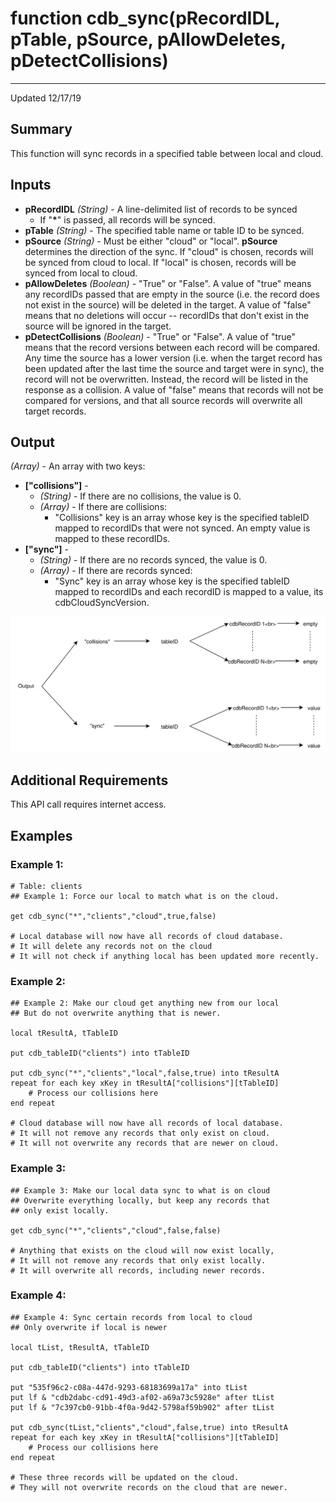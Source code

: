 # function cdb_sync(pRecordIDL, pTable, pSource, pAllowDeletes, pDetectCollisions)
---
Updated 12/17/19
## Summary
This function will sync records in a specified table between local and cloud.

## Inputs
* **pRecordIDL** *(String)* - A line-delimited list of records to be synced
	* If "**\***" is passed, all records will be synced.
* **pTable** *(String)* - The specified table name or table ID to be synced.
* **pSource** *(String)* - Must be either "cloud" or "local". **pSource** determines the direction of the sync. If "cloud" is chosen, records will be synced from cloud to local. If "local" is chosen, records will be synced from local to cloud.
* **pAllowDeletes** *(Boolean)* - "True" or "False". A value of "true" means any recordIDs passed that are empty in the source (i.e. the record does not exist in the source) will be deleted in the target. A value of "false" means that no deletions will occur -- recordIDs that don't exist in the source will be ignored in the target.
* **pDetectCollisions** *(Boolean)* - "True" or "False". A value of "true" means that the record versions between each record will be compared. Any time the source has a lower version (i.e. when the target record has been updated after the last time the source and target were in sync), the record will not be overwritten. Instead, the record will be listed in the response as a collision. A value of "false" means that records will not be compared for versions, and that all source records will overwrite all target records.

## Output
*(Array)* - An array with two keys:

* **["collisions"]** -
	* *(String)* - If there are no collisions, the value is 0.
	* *(Array)* - If there are collisions:
		* "Collisions" key is an array whose key is the specified tableID mapped to recordIDs that were not synced. An empty value is mapped to these recordIDs.
* **["sync"]** -
	* *(String)* - If there are no records synced, the value is 0.
	* *(Array)* - If there are records synced:
		* "Sync" key is an array whose key is the specified tableID mapped to recordIDs and each recordID is mapped to a value, its cdbCloudSyncVersion.

![BatchSync output diagram](images/SyncOutput.svg)


## Additional Requirements
This API call requires internet access.

## Examples
### Example 1:
```livecodeserver
# Table: clients
## Example 1: Force our local to match what is on the cloud.
     
get cdb_sync("*","clients","cloud",true,false)
     
# Local database will now have all records of cloud database.
# It will delete any records not on the cloud
# It will not check if anything local has been updated more recently.
```
### Example 2:
```livecodeserver
## Example 2: Make our cloud get anything new from our local
## But do not overwrite anything that is newer.

local tResultA, tTableID

put cdb_tableID("clients") into tTableID

put cdb_sync("*","clients","local",false,true) into tResultA
repeat for each key xKey in tResultA["collisions"][tTableID]
	# Process our collisions here
end repeat
     
# Cloud database will now have all records of local database.
# It will not remove any records that only exist on cloud.
# It will not overwrite any records that are newer on cloud.
```
### Example 3:
```livecodeserver
## Example 3: Make our local data sync to what is on cloud
## Overwrite everything locally, but keep any records that
## only exist locally.

get cdb_sync("*","clients","cloud",false,false)
     
# Anything that exists on the cloud will now exist locally,
# It will not remove any records that only exist locally.
# It will overwrite all records, including newer records.

```
### Example 4:
```livecodeserver
## Example 4: Sync certain records from local to cloud
## Only overwrite if local is newer

local tList, tResultA, tTableID

put cdb_tableID("clients") into tTableID

put "535f96c2-c08a-447d-9293-68183699a17a" into tList
put lf & "cdb2dabc-cd91-49d3-af02-a69a73c5928e" after tList
put lf & "7c397cb0-91bb-4f0a-9d42-5798af59b902" after tList

put cdb_sync(tList,"clients","cloud",false,true) into tResultA
repeat for each key xKey in tResultA["collisions"][tTableID]
	# Process our collisions here
end repeat
     
# These three records will be updated on the cloud.
# They will not overwrite records on the cloud that are newer.

```